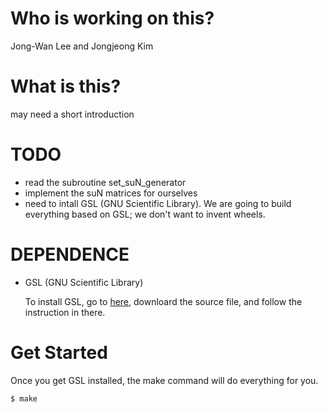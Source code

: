 Who is working on this?
======================
Jong-Wan Lee and Jongjeong Kim 


What is this?
=============
may need a short introduction


TODO
====

* read the subroutine set_suN_generator
* implement the suN matrices for ourselves
* need to intall GSL (GNU Scientific Library). We are going to build everything based on GSL; we don't want to invent wheels.

DEPENDENCE
==========

* GSL (GNU Scientific Library)

  To install GSL, go to [here](http://www.gnu.org/software/gsl), downloard the source file, and follow the instruction in there.


Get Started
===========
Once you get GSL installed, the make command will do everything for you.

    $ make
